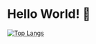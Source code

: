 # Hello World! 👋

[![Top Langs](https://github-readme-stats.vercel.app/api/top-langs/?username=o-sca&layout=compact&theme=cobalt&hide=html,css,ejs,procfile)](https://github.com/anuraghazra/github-readme-stats)
